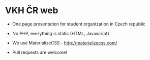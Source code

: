 # VKH ČR web

* One page presentation for student organization in Czech republic
* No PHP, everything is static (HTML, Javascript)
* We use MaterializeCSS - http://materializecss.com/

* Pull requests are welcome!

